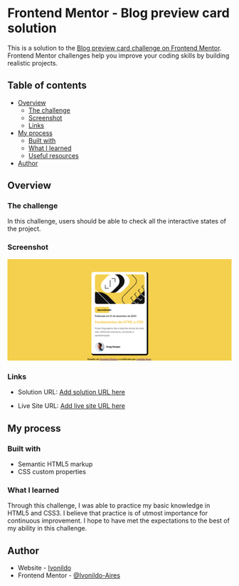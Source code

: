 # Frontend Mentor - Blog preview card solution

This is a solution to the [Blog preview card challenge on Frontend Mentor](https://www.frontendmentor.io/challenges/blog-preview-card-ckPaj01IcS). Frontend Mentor challenges help you improve your coding skills by building realistic projects. 

## Table of contents

- [Overview](#overview)
  - [The challenge](#the-challenge)
  - [Screenshot](#screenshot)
  - [Links](#links)
- [My process](#my-process)
  - [Built with](#built-with)
  - [What I learned](#what-i-learned)
  - [Useful resources](#useful-resources)
- [Author](#author)

## Overview

### The challenge

In this challenge, users should be able to check all the interactive states of the project.

### Screenshot

![](/Captura%20de%20tela%202024-01-23%20221853.png)


### Links

- Solution URL: [Add solution URL here](https://ivonildo-aires.github.io/desafio-Cartao-de-Visualizacao/)
  
- Live Site URL: [Add live site URL here]([https://your-live-site-url.com](https://ivonildo-aires.github.io/desafio-Cartao-de-Visualizacao/))

## My process

### Built with

- Semantic HTML5 markup
- CSS custom properties

### What I learned

Through this challenge, I was able to practice my basic knowledge in HTML5 and CSS3. I believe that practice is of utmost importance for continuous improvement. I hope to have met the expectations to the best of my ability in this challenge.

## Author

- Website - [Ivonildo](https://github.com/Ivonildo-Airesm)
- Frontend Mentor - [@Ivonildo-Aires](https://www.frontendmentor.io/profile/yourusername)

